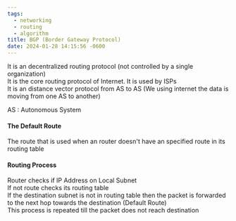 ```yaml
---
tags:
  - networking
  - routing
  - algorithm
title: BGP (Border Gateway Protocol)
date: 2024-01-28 14:15:56 -0600
---
```


It is an decentralized routing protocol (not controlled by a single organization)  
It is the core routing protocol of Internet. It is used by ISPs  
It is an distance vector protocol from AS to AS (We using internet the data is moving from one AS to another)

AS : Autonomous System

#### The Default Route

The route that is used when an router doesn't have an specified route in its routing table

#### Routing Process

Router checks if IP Address on Local Subnet  
If not route checks its routing table  
If the destination subnet is not in routing table then the packet is forwarded to the next hop towards the destination (Default Route)  
This process is repeated till the packet does not reach destination
